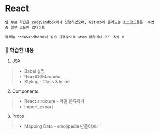 # React

```
앞 부분 학습은 codeSandbox에서 진행하였으며, GitHub에 올라오는 소스코드들은  수업 중 일부 코드만 업데이트

현재는 codeSandbox에서 실습 진행중으로 atom 환경에서 코드 작동 X
```

### 💁 학습한 내용
1. JSX
> + Babel 설명    
> + ReactDOM.render     
> + Styling - Class & Inline    

2. Components    
> + React structure - 파일 분류하기     
> + import, export    

3. Props
> + Mapping Data - emojipedia 만들어보기   
